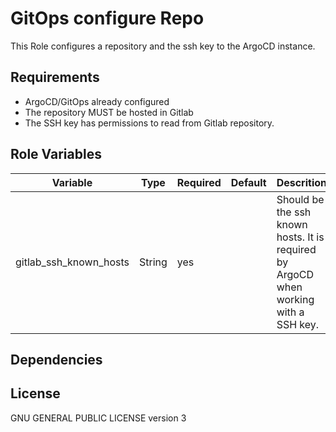 GitOps configure Repo
=========

This Role configures a repository and the ssh key to the ArgoCD instance.

Requirements
------------

* ArgoCD/GitOps already configured
* The repository MUST be hosted in Gitlab
* The SSH key has permissions to read from Gitlab repository.

Role Variables
--------------

Variable | Type | Required | Default | Descrition
---------|------|-----------|---------|------------
gitlab_ssh_known_hosts | String | yes | | Should be the ssh known hosts. It is required by ArgoCD when working with a SSH key.

Dependencies
------------

License
-------

GNU GENERAL PUBLIC LICENSE version 3
